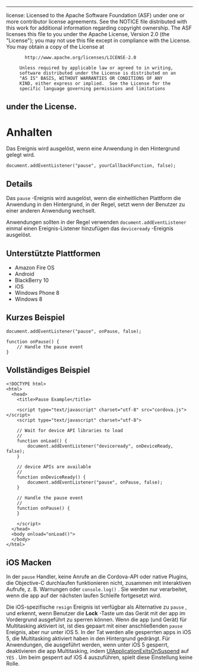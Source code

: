 * * *

license: Licensed to the Apache Software Foundation (ASF) under one or more contributor license agreements. See the NOTICE file distributed with this work for additional information regarding copyright ownership. The ASF licenses this file to you under the Apache License, Version 2.0 (the "License"); you may not use this file except in compliance with the License. You may obtain a copy of the License at

           http://www.apache.org/licenses/LICENSE-2.0
    
         Unless required by applicable law or agreed to in writing,
         software distributed under the License is distributed on an
         "AS IS" BASIS, WITHOUT WARRANTIES OR CONDITIONS OF ANY
         KIND, either express or implied.  See the License for the
         specific language governing permissions and limitations
    

## under the License.

# Anhalten

Das Ereignis wird ausgelöst, wenn eine Anwendung in den Hintergrund gelegt wird.

    document.addEventListener("pause", yourCallbackFunction, false);
    

## Details

Das `pause` -Ereignis wird ausgelöst, wenn die einheitlichen Plattform die Anwendung in den Hintergrund, in der Regel, setzt wenn der Benutzer zu einer anderen Anwendung wechselt.

Anwendungen sollten in der Regel verwenden `document.addEventListener` einmal einen Ereignis-Listener hinzufügen das `deviceready` -Ereignis ausgelöst.

## Unterstützte Plattformen

*   Amazon Fire OS
*   Android
*   BlackBerry 10
*   iOS
*   Windows Phone 8
*   Windows 8

## Kurzes Beispiel

    document.addEventListener("pause", onPause, false);
    
    function onPause() {
        // Handle the pause event
    }
    

## Vollständiges Beispiel

    <!DOCTYPE html>
    <html>
      <head>
        <title>Pause Example</title>
    
        <script type="text/javascript" charset="utf-8" src="cordova.js"></script>
        <script type="text/javascript" charset="utf-8">
    
        // Wait for device API libraries to load
        //
        function onLoad() {
            document.addEventListener("deviceready", onDeviceReady, false);
        }
    
        // device APIs are available
        //
        function onDeviceReady() {
            document.addEventListener("pause", onPause, false);
        }
    
        // Handle the pause event
        //
        function onPause() {
        }
    
        </script>
      </head>
      <body onload="onLoad()">
      </body>
    </html>
    

## iOS Macken

In der `pause` Handler, keine Anrufe an die Cordova-API oder native Plugins, die Objective-C durchlaufen funktionieren nicht, zusammen mit interaktiven Aufrufe, z. B. Warnungen oder `console.log()` . Sie werden nur verarbeitet, wenn die app auf der nächsten laufen Schleife fortgesetzt wird.

Die iOS-spezifische `resign` Ereignis ist verfügbar als Alternative zu `pause` , und erkennt, wenn Benutzer die **Lock** -Taste um das Gerät mit der app im Vordergrund ausgeführt zu sperren können. Wenn die app (und Gerät) für Multitasking aktiviert ist, ist dies gepaart mit einer anschließenden `pause` Ereignis, aber nur unter iOS 5. In der Tat werden alle gesperrten apps in iOS 5, die Multitasking aktiviert haben in den Hintergrund gedrängt. Für Anwendungen, die ausgeführt werden, wenn unter iOS 5 gesperrt, deaktivieren die app Multitasking, indem [UIApplicationExitsOnSuspend][1] auf `YES` . Um beim gesperrt auf iOS 4 auszuführen, spielt diese Einstellung keine Rolle.

 [1]: http://developer.apple.com/library/ios/#documentation/general/Reference/InfoPlistKeyReference/Articles/iPhoneOSKeys.html